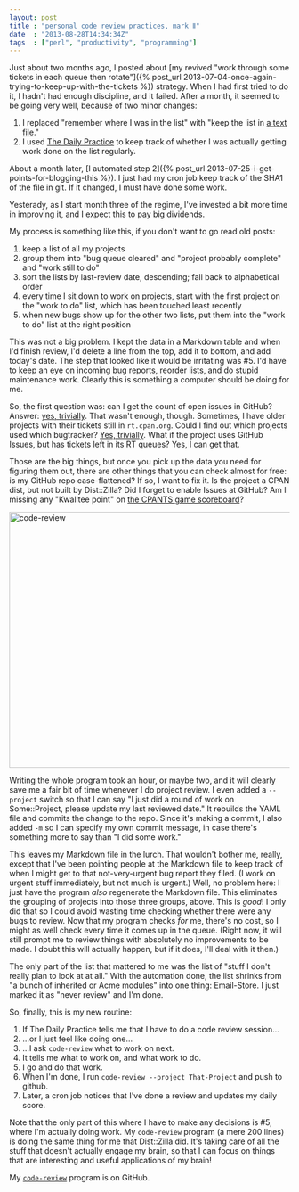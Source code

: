 ```yaml
---
layout: post
title : "personal code review practices, mark Ⅱ"
date  : "2013-08-28T14:34:34Z"
tags  : ["perl", "productivity", "programming"]
---
```

Just about two months ago, I posted about [my revived "work through some
tickets in each queue then rotate"]({% post_url 2013-07-04-once-again-trying-to-keep-up-with-the-tickets %})
strategy.  When I had first tried to do it, I hadn't had enough discipline, and
it failed.  After a month, it seemed to be going very well, because of two
minor changes:

1.  I replaced "remember where I was in the list" with "keep the list in [a text
      file](https://github.com/rjbs/misc/blob/master/code-review.mkdn)."
2.  I used [The Daily Practice](http://tdp.me/person/rjbs/) to keep track of
      whether I was actually getting work done on the list regularly.

About a month later, [I automated step
2]({% post_url 2013-07-25-i-get-points-for-blogging-this %}).  I just had my cron job keep
track of the SHA1 of the file in git.  If it changed, I must have done some
work.

Yesterady, as I start month three of the regime, I've invested a bit more time
in improving it, and I expect this to pay big dividends.

My process is something like this, if you don't want to go read old posts:

1.  keep a list of all my projects
2.  group them into "bug queue cleared" and "project probably complete" and
      "work still to do"
3.  sort the lists by last-review date, descending; fall back to alphabetical
      order
4.  every time I sit down to work on projects, start with the first project on
      the "work to do" list, which has been touched least recently
5.  when new bugs show up for the other two lists, put them into the "work to
      do" list at the right position

This was not a big problem.  I kept the data in a Markdown table and when I'd
finish review, I'd delete a line from the top, add it to bottom, and add
today's date.  The step that looked like it would be irritating was #5.  I'd
have to keep an eye on incoming bug reports, reorder lists, and do stupid
maintenance work.  Clearly this is something a computer should be doing for me.

So, the first question was:  can I get the count of open issues in GitHub?
Answer:  [yes, trivially](http://developer.github.com/v3/issues/).  That wasn't
enough, though.  Sometimes, I have older projects with their tickets still in
`rt.cpan.org`.  Could I find out which projects used which bugtracker?  [Yes,
trivially](https://metacpan.org/release/MetaCPAN-API).  What if the project
uses GitHub Issues, but has tickets left in its RT queues?  Yes, I can get
that.

Those are the big things, but once you pick up the data you need for figuring
them out, there are other things that you can check almost for free: is my
GitHub repo case-flattened?  If so, I want to fix it.  Is the project a CPAN
dist, but not built by Dist::Zilla?  Did I forget to enable Issues at GitHub?
Am I missing any "Kwalitee point" on [the CPANTS game
scoreboard](http://cpants.cpanauthors.org/author/RJBS)?

<a href="http://www.flickr.com/photos/rjbs/9613007993/" title="code-review by rjbs, on Flickr"><img src="http://farm4.staticflickr.com/3671/9613007993_cb3511b3f4_o.png" width="650" height="459" alt="code-review"></a>

Writing the whole program took an hour, or maybe two, and it will clearly save
me a fair bit of time whenever I do project review.  I even added a
`--project` switch so that I can say "I just did a round of work on
Some::Project, please update my last reviewed date."  It rebuilds the YAML file
and commits the change to the repo.  Since it's making a commit, I also added
`-m` so I can specify my own commit message, in case there's something more to
say than "I did some work."

This leaves my Markdown file in the lurch.  That wouldn't bother me, really,
except that I've been pointing people at the Markdown file to keep track of
when I might get to that not-very-urgent bug report they filed.  (I work on
urgent stuff immediately, but not much is urgent.)  Well, no problem here:  I
just have the program *also* regenerate the Markdown file.  This eliminates the
grouping of projects into those three groups, above.  This is *good*!  I only
did that so I could avoid wasting time checking whether there were any bugs to
review.  Now that my program checks *for* me, there's no cost, so I might as
well check every time it comes up in the queue.  (Right now, it will still
prompt me to review things with absolutely no improvements to be made.  I doubt
this will actually happen, but if it does, I'll deal with it then.)

The only part of the list that mattered to me was the list of "stuff I don't
really plan to look at at all."  With the automation done, the list shrinks
from "a bunch of inherited or Acme modules" into one thing: Email-Store.  I
just marked it as "never review" and I'm done.

So, finally, this is my new routine:

1.  If The Daily Practice tells me that I have to do a code review session…
2.  …or I just feel like doing one…
3.  …I ask `code-review` what to work on next.
4.  It tells me what to work on, and what work to do.
5.  I go and do that work.
6.  When I'm done, I run `code-review --project That-Project` and push to github.
7.  Later, a cron job notices that I've done a review and updates my daily score.

Note that the only part of this where I have to make any decisions is #5, where
I'm actually doing work.  My `code-review` program (a mere 200 lines) is doing
the same thing for me that Dist::Zilla did.  It's taking care of all the stuff
that doesn't actually engage my brain, so that I can focus on things that are
interesting and useful applications of my brain!

My [`code-review`](https://github.com/rjbs/misc/blob/master/code-review) program is on GitHub.
